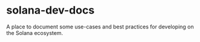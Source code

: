 # solana-dev-docs
A place to document some use-cases and best practices for developing on the Solana ecosystem.
